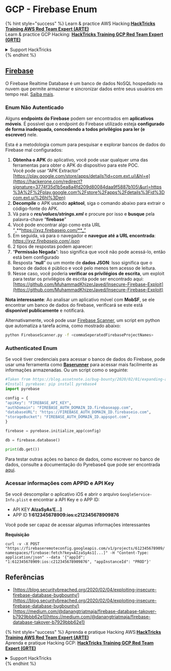 # GCP - Firebase Enum

{% hint style="success" %}
Learn & practice AWS Hacking:<img src="../../../.gitbook/assets/image (1) (1) (1) (1).png" alt="" data-size="line">[**HackTricks Training AWS Red Team Expert (ARTE)**](https://training.hacktricks.xyz/courses/arte)<img src="../../../.gitbook/assets/image (1) (1) (1) (1).png" alt="" data-size="line">\
Learn & practice GCP Hacking: <img src="../../../.gitbook/assets/image (2) (1).png" alt="" data-size="line">[**HackTricks Training GCP Red Team Expert (GRTE)**<img src="../../../.gitbook/assets/image (2) (1).png" alt="" data-size="line">](https://training.hacktricks.xyz/courses/grte)

<details>

<summary>Support HackTricks</summary>

* Check the [**subscription plans**](https://github.com/sponsors/carlospolop)!
* **Join the** 💬 [**Discord group**](https://discord.gg/hRep4RUj7f) or the [**telegram group**](https://t.me/peass) or **follow** us on **Twitter** 🐦 [**@hacktricks\_live**](https://twitter.com/hacktricks_live)**.**
* **Share hacking tricks by submitting PRs to the** [**HackTricks**](https://github.com/carlospolop/hacktricks) and [**HackTricks Cloud**](https://github.com/carlospolop/hacktricks-cloud) github repos.

</details>
{% endhint %}

## [Firebase](https://cloud.google.com/sdk/gcloud/reference/firebase/)

O Firebase Realtime Database é um banco de dados NoSQL hospedado na nuvem que permite armazenar e sincronizar dados entre seus usuários em tempo real. [Saiba mais](https://firebase.google.com/products/realtime-database/).

### Enum Não Autenticado

Alguns **endpoints do Firebase** podem ser encontrados em **aplicativos móveis**. É possível que o endpoint do Firebase utilizado esteja **configurado de forma inadequada, concedendo a todos privilégios para ler (e escrever)** nele.

Esta é a metodologia comum para pesquisar e explorar bancos de dados do Firebase mal configurados:

1. **Obtenha o APK** do aplicativo, você pode usar qualquer uma das ferramentas para obter o APK do dispositivo para este POC.\
Você pode usar “APK Extractor” [https://play.google.com/store/apps/details?id=com.ext.ui\&hl=e](https://hackerone.com/redirect?signature=3774f35d1b5ea8a4fd209d80084daa9f5887b105\&url=https%3A%2F%2Fplay.google.com%2Fstore%2Fapps%2Fdetails%3Fid%3Dcom.ext.ui%26hl%3Den)
2. **Decompile** o APK usando **apktool**, siga o comando abaixo para extrair o código-fonte do APK.
3. Vá para o _**res/values/strings.xml**_ e procure por isso e **busque** pela palavra-chave “**firebase**”
4. Você pode encontrar algo como esta URL “_**https://xyz.firebaseio.com/**_”
5. Em seguida, vá para o navegador e **navegue até a URL encontrada**: _https://xyz.firebaseio.com/.json_
6. 2 tipos de respostas podem aparecer:
1. “**Permissão Negada**”: Isso significa que você não pode acessá-lo, então está bem configurado
2. Resposta “**null**” ou um monte de **dados JSON**: Isso significa que o banco de dados é público e você pelo menos tem acesso de leitura.
1. Nesse caso, você poderia **verificar os privilégios de escrita**, um exploit para testar os privilégios de escrita pode ser encontrado aqui: [https://github.com/MuhammadKhizerJaved/Insecure-Firebase-Exploit](https://github.com/MuhammadKhizerJaved/Insecure-Firebase-Exploit)

**Nota interessante**: Ao analisar um aplicativo móvel com **MobSF**, se ele encontrar um banco de dados do firebase, verificará se este está **disponível publicamente** e notificará.

Alternativamente, você pode usar [Firebase Scanner](https://github.com/shivsahni/FireBaseScanner), um script em python que automatiza a tarefa acima, como mostrado abaixo:
```bash
python FirebaseScanner.py -f <commaSeperatedFirebaseProjectNames>
```
### Authenticated Enum

Se você tiver credenciais para acessar o banco de dados do Firebase, pode usar uma ferramenta como [**Baserunner**](https://github.com/iosiro/baserunner) para acessar mais facilmente as informações armazenadas. Ou um script como o seguinte:
```python
#Taken from https://blog.assetnote.io/bug-bounty/2020/02/01/expanding-attack-surface-react-native/
#Install pyrebase: pip install pyrebase4
import pyrebase

config = {
"apiKey": "FIREBASE_API_KEY",
"authDomain": "FIREBASE_AUTH_DOMAIN_ID.firebaseapp.com",
"databaseURL": "https://FIREBASE_AUTH_DOMAIN_ID.firebaseio.com",
"storageBucket": "FIREBASE_AUTH_DOMAIN_ID.appspot.com",
}

firebase = pyrebase.initialize_app(config)

db = firebase.database()

print(db.get())
```
Para testar outras ações no banco de dados, como escrever no banco de dados, consulte a documentação do Pyrebase4 que pode ser encontrada [aqui](https://github.com/nhorvath/Pyrebase4).

### Acessar informações com APPID e API Key <a href="#access-info-with-appid-and-api-key" id="access-info-with-appid-and-api-key"></a>

Se você descompilar o aplicativo iOS e abrir o arquivo `GoogleService-Info.plist` e encontrar a API Key e o APP ID:

* API KEY **AIzaSyAs1\[...]**
* APP ID **1:612345678909:ios:c212345678909876**

Você pode ser capaz de acessar algumas informações interessantes

**Requisição**

`curl -v -X POST "https://firebaseremoteconfig.googleapis.com/v1/projects/612345678909/namespaces/firebase:fetch?key=AIzaSyAs1[...]" -H "Content-Type: application/json" --data '{"appId": "1:612345678909:ios:c212345678909876", "appInstanceId": "PROD"}'`

## Referências <a href="#references" id="references"></a>

* ​[https://blog.securitybreached.org/2020/02/04/exploiting-insecure-firebase-database-bugbounty/](https://blog.securitybreached.org/2020/02/04/exploiting-insecure-firebase-database-bugbounty/)​
* ​[https://medium.com/@danangtriatmaja/firebase-database-takover-b7929bbb62e1](https://medium.com/@danangtriatmaja/firebase-database-takover-b7929bbb62e1)​

{% hint style="success" %}
Aprenda e pratique Hacking AWS:<img src="../../../.gitbook/assets/image (1) (1) (1) (1).png" alt="" data-size="line">[**HackTricks Training AWS Red Team Expert (ARTE)**](https://training.hacktricks.xyz/courses/arte)<img src="../../../.gitbook/assets/image (1) (1) (1) (1).png" alt="" data-size="line">\
Aprenda e pratique Hacking GCP: <img src="../../../.gitbook/assets/image (2) (1).png" alt="" data-size="line">[**HackTricks Training GCP Red Team Expert (GRTE)**<img src="../../../.gitbook/assets/image (2) (1).png" alt="" data-size="line">](https://training.hacktricks.xyz/courses/grte)

<details>

<summary>Support HackTricks</summary>

* Confira os [**planos de assinatura**](https://github.com/sponsors/carlospolop)!
* **Junte-se ao** 💬 [**grupo do Discord**](https://discord.gg/hRep4RUj7f) ou ao [**grupo do telegram**](https://t.me/peass) ou **siga**-nos no **Twitter** 🐦 [**@hacktricks\_live**](https://twitter.com/hacktricks_live)**.**
* **Compartilhe truques de hacking enviando PRs para os repositórios do** [**HackTricks**](https://github.com/carlospolop/hacktricks) e [**HackTricks Cloud**](https://github.com/carlospolop/hacktricks-cloud).

</details>
{% endhint %}

